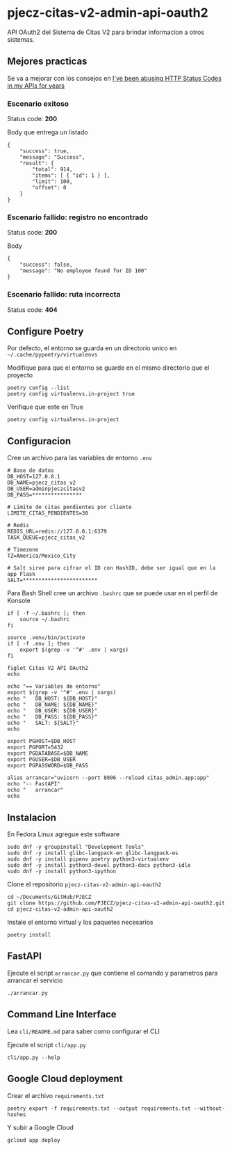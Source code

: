 # pjecz-citas-v2-admin-api-oauth2

API OAuth2 del Sistema de Citas V2 para brindar informacion a otros sistemas.

## Mejores practicas

Se va a mejorar con los consejos en [I've been abusing HTTP Status Codes in my APIs for years](https://blog.slimjim.xyz/posts/stop-using-http-codes/)

### Escenario exitoso

Status code: **200**

Body que entrega un listado

    {
        "success": true,
        "message": "Success",
        "result": {
            "total": 914,
            "items": [ { "id": 1 } ],
            "limit": 100,
            "offset": 0
        }
    }

### Escenario fallido: registro no encontrado

Status code: **200**

Body

    {
        "success": false,
        "message": "No employee found for ID 100"
    }

### Escenario fallido: ruta incorrecta

Status code: **404**

## Configure Poetry

Por defecto, el entorno se guarda en un directorio unico en `~/.cache/pypoetry/virtualenvs`

Modifique para que el entorno se guarde en el mismo directorio que el proyecto

    poetry config --list
    poetry config virtualenvs.in-project true

Verifique que este en True

    poetry config virtualenvs.in-project

## Configuracion

Cree un archivo para las variables de entorno `.env`

    # Base de datos
    DB_HOST=127.0.0.1
    DB_NAME=pjecz_citas_v2
    DB_USER=adminpjeczcitasv2
    DB_PASS=****************

    # Limite de citas pendientes por cliente
    LIMITE_CITAS_PENDIENTES=30

    # Redis
    REDIS_URL=redis://127.0.0.1:6379
    TASK_QUEUE=pjecz_citas_v2

    # Timezone
    TZ=America/Mexico_City

    # Salt sirve para cifrar el ID con HashID, debe ser igual que en la app Flask
    SALT=************************

Para Bash Shell cree un archivo `.bashrc` que se puede usar en el perfil de Konsole

    if [ -f ~/.bashrc ]; then
        source ~/.bashrc
    fi

    source .venv/bin/activate
    if [ -f .env ]; then
        export $(grep -v '^#' .env | xargs)
    fi

    figlet Citas V2 API OAuth2
    echo

    echo "== Variables de entorno"
    export $(grep -v '^#' .env | xargs)
    echo "   DB_HOST: ${DB_HOST}"
    echo "   DB_NAME: ${DB_NAME}"
    echo "   DB_USER: ${DB_USER}"
    echo "   DB_PASS: ${DB_PASS}"
    echo "   SALT: ${SALT}"
    echo

    export PGHOST=$DB_HOST
    export PGPORT=5432
    export PGDATABASE=$DB_NAME
    export PGUSER=$DB_USER
    export PGPASSWORD=$DB_PASS

    alias arrancar="uvicorn --port 8006 --reload citas_admin.app:app"
    echo "-- FastAPI"
    echo "   arrancar"
    echo

## Instalacion

En Fedora Linux agregue este software

    sudo dnf -y groupinstall "Development Tools"
    sudo dnf -y install glibc-langpack-en glibc-langpack-es
    sudo dnf -y install pipenv poetry python3-virtualenv
    sudo dnf -y install python3-devel python3-docs python3-idle
    sudo dnf -y install python3-ipython

Clone el repositorio `pjecz-citas-v2-admin-api-oauth2`

    cd ~/Documents/GitHub/PJECZ
    git clone https://github.com/PJECZ/pjecz-citas-v2-admin-api-oauth2.git
    cd pjecz-citas-v2-admin-api-oauth2

Instale el entorno virtual y los paquetes necesarios

    poetry install

## FastAPI

Ejecute el script `arrancar.py` que contiene el comando y parametros para arrancar el servicio

    ./arrancar.py

## Command Line Interface

Lea `cli/README.md` para saber como configurar el CLI

Ejecute el script `cli/app.py`

    cli/app.py --help

## Google Cloud deployment

Crear el archivo `requirements.txt`

    poetry export -f requirements.txt --output requirements.txt --without-hashes

Y subir a Google Cloud

    gcloud app deploy
